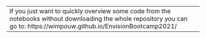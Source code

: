 <table>
    <tr>
        <td>If you just want to quickly overview some code from the notebooks 
without downloading the whole repository you can go to: https://wimpouw.github.io/EnvisionBootcamp2021/</td>
    </tr>
</table>



